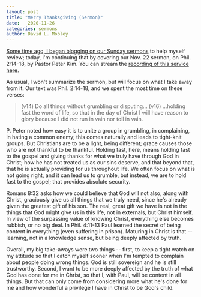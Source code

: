 ```yaml
---
layout: post
title: "Merry Thanksgiving (Sermon)"
date:   2020-11-26
categories: sermons
author: David L. Mobley
---
```


[Some time ago, I began blogging on our Sunday sermons](https://heisfaithful.github.io/sermons/2020/04/02/sermon.html) to help myself review; today, I'm continuing that by covering our Nov. 22 sermon, on Phil. 2:14-18, by Pastor Peter Kim. You can stream the [recording of this service here](https://www.youtube.com/watch?v=Xs8DDBRbnW4).

As usual, I won't summarize the sermon, but will focus on what I take away from it. Our text was Phil. 2:14-18, and we spent the most time on these verses:
> (v14) Do all things without grumbling or disputing...
> (v16) ...holding fast the word of life, so that in the day of Christ I will have reason to glory because I did not run in vain nor toil in vain.

P. Peter noted how easy it is to unite a group in grumbling, in complaining, in hating a common enemy; this comes naturally and leads to tight-knit groups. But Christians are to be a light, being different; grace causes those who are not thankful to be thankful. Holding fast, here, means holding fast to the gospel and giving thanks for what we truly have through God in Christ; how he has not treated us as our sins deserve, and that beyond that, that he is actually providing for us throughout life. We often focus on what is not going right, and it can lead us to grumble, but instead, we are to hold fast to the gospel; that provides absolute security.

Romans 8:32 asks how we could believe that God will not also, along with Christ, graciously give us all things that we truly need, since he's already given the greatest gift of his son. The real, great gift we have is not in the things that God might give us in this life, not in externals, but Christ himself. In view of the surpassing value of knowing Christ, everything else becomes rubbish, or no big deal. In Phil. 4:11-13 Paul learned the secret of being content in everything (even suffering in prison). Maturing in Christ is that -- learning, not in a knowledge sense, but being deeply affected by truth.

Overall, my big take-aways were two things -- first, to keep a tight watch on my attitude so that I catch myself sooner when I'm tempted to complain about people doing wrong things. God is still sovereign and he is still trustworthy. Second, I want to be more deeply affected by the truth of what God has done for me in Christ, so that I, with Paul, will be content in all things. But that can only come from considering more what he's done for me and how wonderful a privilege I have in Christ to be God's child. 
